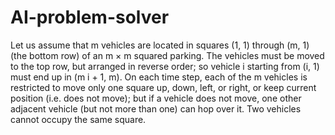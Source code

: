 # AI-problem-solver
Let us assume that m vehicles are located in squares (1, 1)
through (m, 1) (the bottom row) of an m × m squared parking.
The vehicles must be moved to the top row, but arranged in
reverse order; so vehicle i starting from (i, 1) must end up in (m
i + 1, m). On each time step, each of the m vehicles is restricted
to move only one square up, down, left, or right, or keep current
position (i.e. does not move); but if a vehicle does not move, one
other adjacent vehicle (but not more than one) can hop over it.
Two vehicles cannot occupy the same square.

